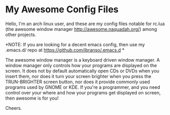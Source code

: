 # My Awesome Config Files

Hello, I'm an arch linux user, and these are my config files notable for rc.lua  (the awesome window manager http://awesome.naquadah.org/)
among other projects.


*NOTE: If you are looking for a decent emacs config, then use my .emacs.d/ repo at https://github.com/jbranso/.emacs.d *

The awesome window manager is a keyboard driven window manager.  A window manager only controls how your programs are displayed
on the screen. It does not by default automatically open CDs or DVDs when you insert them, nor does it turn your screen brighter
when you press the TRUN-BRIGHTER screen button, nor does it provide commonly used programs used by GNOME or KDE.  If you're a programmer, and you need control over your where and how your programs get displayed on screen, then awesome is for you!


Cheers.
